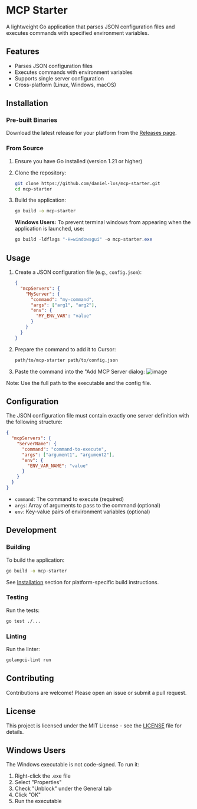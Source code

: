 # MCP Starter

A lightweight Go application that parses JSON configuration files and executes commands with specified environment variables.

## Features

- Parses JSON configuration files
- Executes commands with environment variables
- Supports single server configuration
- Cross-platform (Linux, Windows, macOS)

## Installation

### Pre-built Binaries

Download the latest release for your platform from the [Releases page](https://github.com/daniel-lxs/mcp-starter/releases).

### From Source

1. Ensure you have Go installed (version 1.21 or higher)
2. Clone the repository:
   ```bash
   git clone https://github.com/daniel-lxs/mcp-starter.git
   cd mcp-starter
   ```
3. Build the application:
   ```bash
   go build -o mcp-starter
   ```

   **Windows Users:** To prevent terminal windows from appearing when the application is launched, use:

   ```powershell
   go build -ldflags "-H=windowsgui" -o mcp-starter.exe
   ```

## Usage

1. Create a JSON configuration file (e.g., `config.json`):
   ```json
   {
     "mcpServers": {
       "MyServer": {
         "command": "my-command",
         "args": ["arg1", "arg2"],
         "env": {
           "MY_ENV_VAR": "value"
         }
       }
     }
   }
   ```

2. Prepare the command to add it to Cursor:
   ```bash
   path/to/mcp-starter path/to/config.json
   ```

3. Paste the command into the "Add MCP Server dialog:
![image](https://github.com/user-attachments/assets/d6d4344c-c356-41f5-84f5-427c1005a518)

Note: Use the full path to the executable and the config file.

## Configuration

The JSON configuration file must contain exactly one server definition with the following structure:

```json
{
  "mcpServers": {
    "ServerName": {
      "command": "command-to-execute",
      "args": ["argument1", "argument2"],
      "env": {
        "ENV_VAR_NAME": "value"
      }
    }
  }
}
```

- `command`: The command to execute (required)
- `args`: Array of arguments to pass to the command (optional)
- `env`: Key-value pairs of environment variables (optional)

## Development

### Building

To build the application:
```bash
go build -o mcp-starter
```

See [Installation](#from-source) section for platform-specific build instructions.

### Testing

Run the tests:
```bash
go test ./...
```

### Linting

Run the linter:
```bash
golangci-lint run
```

## Contributing

Contributions are welcome! Please open an issue or submit a pull request.

## License

This project is licensed under the MIT License - see the [LICENSE](LICENSE) file for details.

## Windows Users
The Windows executable is not code-signed. To run it:
1. Right-click the .exe file
2. Select "Properties"
3. Check "Unblock" under the General tab
4. Click "OK"
5. Run the executable
